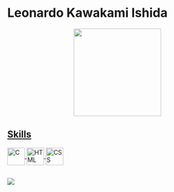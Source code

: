 # Leonardo Kawakami Ishida
<div align="center">
  <a href="https://github.com/ra96678">
  <img height="200em" src="https://github-readme-stats.vercel.app/api?username=ra96678&show_icons=false&theme=dark&include_all_commits=true&count_private=true"/>
</div>
 
 ## Skills
<div style="display: inline_block">
  <img align="center" alt="C" height="40" width="40" src="https://cdn.jsdelivr.net/gh/devicons/devicon/icons/c/c-original.svg">
  <img align="center" alt="HTML" height="40" width="40" src="https://cdn.jsdelivr.net/gh/devicons/devicon/icons/html5/html5-original-wordmark.svg">
  <img align="center" alt="CSS" height="40" width="40" src="https://cdn.jsdelivr.net/gh/devicons/devicon/icons/css3/css3-original-wordmark.svg">
</div>
  
 ##
  
 <div>
   <a href = "mailto:ra96678@uem.br"><img src="https://img.shields.io/badge/-Gmail-%23333?style=for-the-badge&logo=gmail&logoColor=red" target="_blank"></a>
 </div>
  

